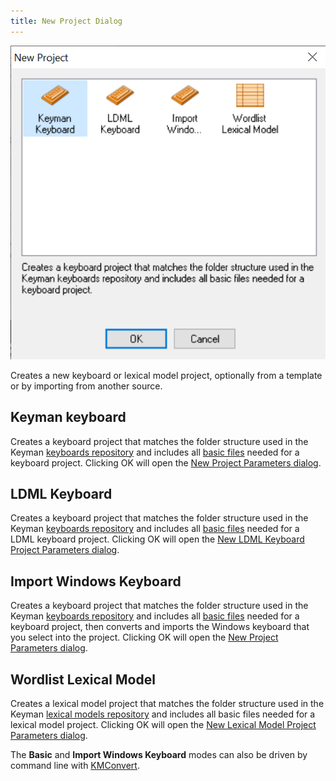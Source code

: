 ```yaml
---
title: New Project Dialog
---
```


![New Project dialog](../images/ui/frmNewProject.png)

Creates a new keyboard or lexical model project, optionally from a template or by importing from another source.

## Keyman keyboard

Creates a keyboard project that matches the folder structure used in the Keyman [keyboards repository](https://github.com/keymanapp/keyboards) and includes all [basic files](/developer/keyboards/) needed for a keyboard project. Clicking OK will open the [New Project Parameters dialog](new-project-parameters).

## LDML Keyboard
Creates a keyboard project that matches the folder structure used in the Keyman [keyboards repository](https://github.com/keymanapp/keyboards) and includes all [basic files](/developer/keyboards/) needed for a LDML keyboard project. Clicking OK will open the [New LDML Keyboard Project Parameters dialog](new-ldml-project-parameters).

## Import Windows Keyboard

Creates a keyboard project that matches the folder structure used in the Keyman [keyboards repository](https://github.com/keymanapp/keyboards) and includes all [basic files](/developer/keyboards/) needed for a keyboard project, then converts and imports the Windows keyboard that you select into the project. Clicking OK will open the [New Project Parameters dialog](new-project-parameters).

## Wordlist Lexical Model

Creates a lexical model project that matches the folder structure used in the Keyman [lexical models repository](https://github.com/keymanapp/lexical-models) and includes all basic files needed for a lexical model project. Clicking OK will open the [New Lexical Model Project Parameters dialog](new-lm-project-parameters).

The **Basic** and **Import Windows Keyboard** modes can also be driven by command line with [KMConvert](kmconvert).